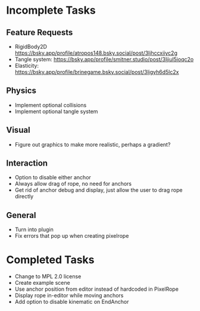
# Incomplete Tasks
## Feature Requests
- RigidBody2D https://bsky.app/profile/atropos148.bsky.social/post/3ljhccxiiyc2g
- Tangle system: https://bsky.app/profile/smitner.studio/post/3ljiul5ioqc2o
- Elasticity: https://bsky.app/profile/brinegame.bsky.social/post/3ljgyh6d5lc2x

## Physics
- Implement optional collisions
- Implement optional tangle system
## Visual
- Figure out graphics to make more realistic, perhaps a gradient? 
## Interaction
- Option to disable either anchor
- Always allow drag of rope, no need for anchors
- Get rid of anchor debug and display, just allow the user to drag rope directly
## General
- Turn into plugin
- Fix errors that pop up when creating pixelrope

# Completed Tasks
- Change to MPL 2.0 license
- Create example scene
- Use anchor position from editor instead of hardcoded in PixelRope
- Display rope in-editor while moving anchors
- Add option to disable kinematic on EndAnchor
